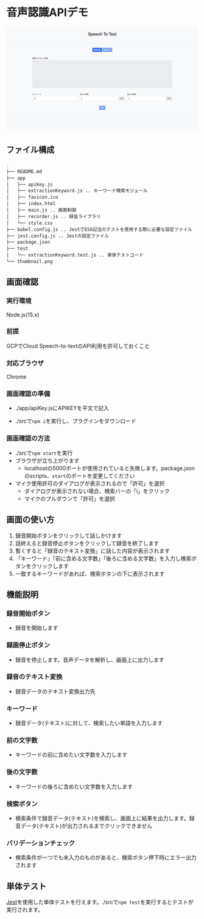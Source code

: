 # 音声認識APIデモ

![サムネイル](./thumbnail.png)

## ファイル構成

```zsh
.
├── README.md
├── app
│   ├── apiKey.js
│   ├── extractionKeyword.js .. キーワード検索モジュール
│   ├── favicon.ico
│   ├── index.html
│   ├── main.js .. 画面制御
│   ├── recorder.js .. 録音ライブラリ
│   └── style.css
├── babel.config.js .. JestでES6記法のテストを使用する際に必要な設定ファイル
├── jest.config.js .. Jestの設定ファイル
├── package.json
├── test
│   └── extractionKeyword.test.js .. 単体テストコード
└── thumbnail.png
```

## 画面確認

### 実行環境

Node.js(15.x)

### 前提

GCPでCloud Speech-to-textのAPI利用を許可しておくこと

### 対応ブラウザ

Chrome

### 画面確認の準備

- ./app/apiKey.jsにAPIKEYを平文で記入

- ./srcで`npm i`を実行し、プラグインをダウンロード

### 画面確認の方法

- ./srcで`npm start`を実行
- ブラウザが立ち上がります
  - localhostの5000ポートが使用されていると失敗します。package.jsonのscripts、`start`のポートを変更してください
- マイク使用許可のダイアログが表示されるので「許可」を選択
  - ダイアログが表示されない場合、検索バーの「i」をクリック
  - マイクのプルダウンで「許可」を選択

## 画面の使い方

1. 録音開始ボタンをクリックして話しかけます
2. 話終えると録音停止ボタンをクリックして録音を終了します
3. 暫くすると「録音のテキスト変換」に話した内容が表示されます
4. 「キーワード」「前に含める文字数」「後ろに含める文字数」を入力し検索ボタンをクリックします
5. 一致するキーワードがあれば、検索ボタンの下に表示されます

## 機能説明

### 録音開始ボタン

- 録音を開始します

### 録画停止ボタン

- 録音を停止します。音声データを解析し、画面上に出力します

### 録音のテキスト変換

- 録音データのテキスト変換出力先

### キーワード

- 録音データ(テキスト)に対して、検索したい単語を入力します

### 前の文字数

- キーワードの前に含めたい文字数を入力します

### 後の文字数

- キーワードの後ろに含めたい文字数を入力します

### 検索ボタン

- 検索条件で録音データ(テキスト)を検索し、画面上に結果を出力します。録音データ(テキスト)が出力されるまでクリックできません

### バリデーションチェック

- 検索条件が一つでも未入力のものがあると、検索ボタン押下時にエラー出力されます


## 単体テスト

[Jest](https://jestjs.io/ja/)を使用した単体テストを行えます。./srcで`npm test`を実行するとテストが実行されます。

